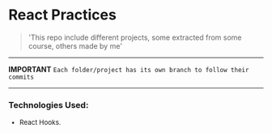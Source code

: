 <h1><strong>React Practices</strong></h1>

>'This repo include different projects, some extracted from some course, others made by me'

---
**IMPORTANT**
`Each folder/project has its own branch to follow their commits`

---

<h3>Technologies Used:</h3>
<ul style="font-size: 13px;"><li>React Hooks.</li></ul>

